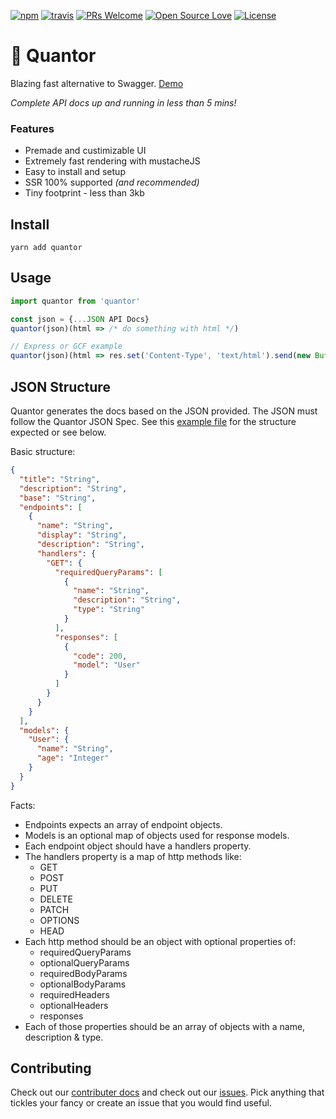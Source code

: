 [![npm](https://img.shields.io/npm/v/quantor.svg)](http://npm.im/quantor)
[![travis](https://travis-ci.com/rametta/quantor.svg?branch=master)](https://travis-ci.com/rametta/quantor)
[![PRs Welcome](https://img.shields.io/badge/PRs-welcome-brightgreen.svg)](http://makeapullrequest.com)
[![Open Source Love](https://badges.frapsoft.com/os/v1/open-source.svg?v=103)](https://github.com/rametta/quantor/)
[![License](https://img.shields.io/badge/License-Apache%202.0-blue.svg)](https://opensource.org/licenses/Apache-2.0)

# 💃 Quantor

Blazing fast alternative to Swagger. [Demo](https://quantor.surge.sh/)

*Complete API docs up and running in less than 5 mins!*

### Features
- Premade and custimizable UI
- Extremely fast rendering with mustacheJS
- Easy to install and setup
- SSR 100% supported *(and recommended)*
- Tiny footprint - less than 3kb

## Install

`yarn add quantor`

## Usage

```js
import quantor from 'quantor'

const json = {...JSON API Docs}
quantor(json)(html => /* do something with html */)

// Express or GCF example
quantor(json)(html => res.set('Content-Type', 'text/html').send(new Buffer(html)))
```

## JSON Structure

Quantor generates the docs based on the JSON provided. The JSON must follow the Quantor JSON Spec. See this [example file](/sample.json) for the structure expected or see below.

Basic structure:
```json
{
  "title": "String",
  "description": "String",
  "base": "String",
  "endpoints": [
    {
      "name": "String",
      "display": "String",
      "description": "String",
      "handlers": {
        "GET": {
          "requiredQueryParams": [
            {
              "name": "String",
              "description": "String",
              "type": "String"
            }
          ],
          "responses": [
            {
              "code": 200,
              "model": "User"
            }
          ]
        }
      }
    }
  ],
  "models": {
    "User": {
      "name": "String",
      "age": "Integer"
    }
  }
}
```

Facts:
- Endpoints expects an array of endpoint objects.
- Models is an optional map of objects used for response models.
- Each endpoint object should have a handlers property.
- The handlers property is a map of http methods like:
  + GET
  + POST
  + PUT
  + DELETE
  + PATCH
  + OPTIONS
  + HEAD
- Each http method should be an object with optional properties of:
  + requiredQueryParams
  + optionalQueryParams
  + requiredBodyParams
  + optionalBodyParams
  + requiredHeaders
  + optionalHeaders
  + responses
- Each of those properties should be an array of objects with a name, description & type.

## Contributing
Check out our [contributer docs](/CONTRIBUTING.md) and check out our [issues](https://github.com/rametta/quantor/issues). Pick anything that tickles your fancy or create an issue that you would find useful.